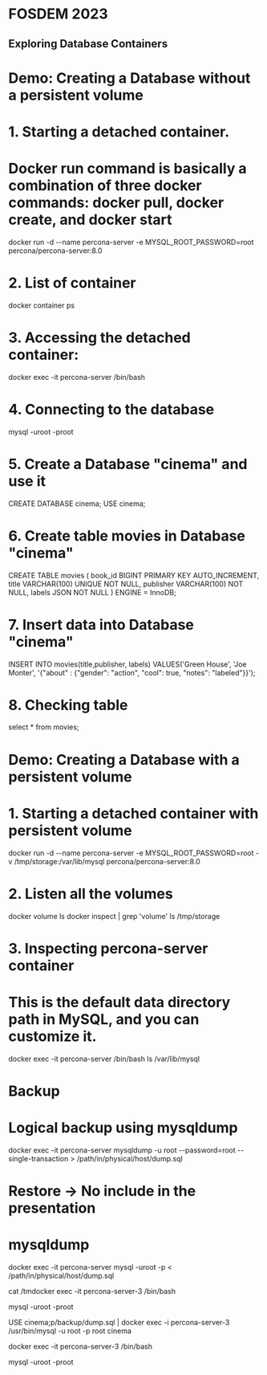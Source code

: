 # FOSDEM 2023
## Exploring Database Containers


# Demo: Creating a Database without a persistent volume

# 1. Starting a detached container.
# Docker run command is basically a combination of three docker commands: docker pull, docker create, and docker start
docker run -d --name percona-server -e MYSQL_ROOT_PASSWORD=root percona/percona-server:8.0

# 2. List of container
docker container ps

# 3. Accessing the detached container: 
docker exec -it percona-server /bin/bash

# 4. Connecting to the database
mysql -uroot -proot

# 5. Create a Database "cinema" and use it
CREATE DATABASE cinema;
USE cinema;

# 6. Create table movies in Database "cinema"
CREATE TABLE movies (
  book_id BIGINT PRIMARY KEY AUTO_INCREMENT,
  title VARCHAR(100) UNIQUE NOT NULL,
  publisher VARCHAR(100) NOT NULL,
  labels JSON NOT NULL
) ENGINE = InnoDB;

# 7. Insert data into Database "cinema"
INSERT INTO movies(title,publisher, labels) 
VALUES('Green House', 'Joe Monter', '{"about" : {"gender": "action", "cool": true, "notes": "labeled"}}');

# 8. Checking table
select * from movies;

# Demo: Creating a Database with a persistent volume

# 1. Starting a detached container with persistent volume
docker run -d --name percona-server -e MYSQL_ROOT_PASSWORD=root -v /tmp/storage:/var/lib/mysql percona/percona-server:8.0

# 2. Listen all the volumes
docker volume ls
docker inspect <container-id> | grep 'volume'
ls /tmp/storage

# 3. Inspecting percona-server container
# This is the default data directory path in MySQL, and you can customize it. 
docker exec -it percona-server /bin/bash
ls /var/lib/mysql

# Backup  <CHECK>
# Logical backup using mysqldump
docker exec -it percona-server mysqldump -u root --password=root --single-transaction > /path/in/physical/host/dump.sql


# Restore -> No include in the presentation
# mysqldump
docker exec -it percona-server mysql -uroot -p < /path/in/physical/host/dump.sql


cat /tmdocker exec -it percona-server-3 /bin/bash

mysql -uroot -proot

USE cinema;p/backup/dump.sql | docker exec -i percona-server-3 /usr/bin/mysql -u root -p root cinema

docker exec -it percona-server-3 /bin/bash

mysql -uroot -proot